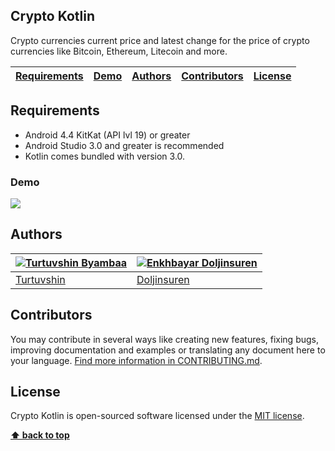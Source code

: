 ## Crypto Kotlin
Crypto currencies current price and latest change for the price of crypto currencies like Bitcoin, Ethereum, Litecoin and more.

| [Requirements][] | [Demo][] | [Authors][] | [Contributors][] | [License][] |
|---|---|---|---|---|

## Requirements

- Android 4.4 KitKat (API lvl 19) or greater
- Android Studio 3.0 and greater is recommended 
- Kotlin comes bundled with version 3.0.

### Demo
![](https://github.com/techstar-cloud/crypto-kotlin/blob/master/asset/20180322_012846.gif)

## Authors

[![Turtuvshin Byambaa](https://avatars2.githubusercontent.com/u/9257227?s=80)](https://github.com/tortuvshin) | [![Enkhbayar Doljinsuren](https://avatars1.githubusercontent.com/u/23227403?s=80)](https://github.com/doljko) 
---|---
[Turtuvshin](https://github.com/tortuvshin) | [Doljinsuren](https://github.com/doljko) 

## Contributors

You may contribute in several ways like creating new features, fixing bugs, improving documentation and examples
or translating any document here to your language. [Find more information in CONTRIBUTING.md](CONTRIBUTING.md).

## License
Crypto Kotlin is open-sourced software licensed under the [MIT license](https://opensource.org/licenses/MIT).

**[⬆ back to top](#crypto-kotlin)**

[Requirements]:#requirements
[Demo]:#demo
[Authors]:#authors
[Contributors]:#contributors
[License]:#license
